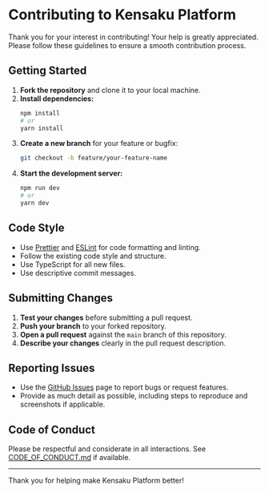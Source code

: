 # Contributing to Kensaku Platform

Thank you for your interest in contributing! Your help is greatly appreciated. Please follow these guidelines to ensure a smooth contribution process.

## Getting Started

1. **Fork the repository** and clone it to your local machine.
2. **Install dependencies:**
   ```bash
   npm install
   # or
   yarn install
   ```
3. **Create a new branch** for your feature or bugfix:
   ```bash
   git checkout -b feature/your-feature-name
   ```
4. **Start the development server:**
   ```bash
   npm run dev
   # or
   yarn dev
   ```

## Code Style
- Use [Prettier](https://prettier.io/) and [ESLint](https://eslint.org/) for code formatting and linting.
- Follow the existing code style and structure.
- Use TypeScript for all new files.
- Use descriptive commit messages.

## Submitting Changes
1. **Test your changes** before submitting a pull request.
2. **Push your branch** to your forked repository.
3. **Open a pull request** against the `main` branch of this repository.
4. **Describe your changes** clearly in the pull request description.

## Reporting Issues
- Use the [GitHub Issues](../../issues) page to report bugs or request features.
- Provide as much detail as possible, including steps to reproduce and screenshots if applicable.

## Code of Conduct
Please be respectful and considerate in all interactions. See [CODE_OF_CONDUCT.md](./CODE_OF_CONDUCT.md) if available.

---

Thank you for helping make Kensaku Platform better! 